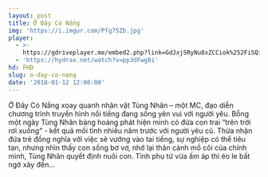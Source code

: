```yaml
---
layout: post
title: Ở Đây Có Nắng
img: 'https://i.imgur.com/Pfg75Zb.jpg'
player:
  - >-
    https://gdriveplayer.me/embed2.php?link=GdJxjSRyNu8xZCCiok%252FiSQiaN99qe%252FJWt%252BUgdDPvaM35C1U7vuz%252Bm16MV5zUch9hb1lwlRRjaNThRF%252BevD4C%252B8J8Q614QSCLUc%252BCJmUCYE%252BuSJvxUF6eVKb8y3rt1kIipf7g5gMY0%252FZltEbG3z6Y22alwhI%252BzGwftUrmZQaLM3Bpw%252FQQTmQm9oRGJpTggqEhEjDNH6SJJWAAVS06oc5PQO
  - 'https://hydrax.net/watch?v=pp3dFwg8i'
hd: FHD
slug: o-day-co-nang
date: '2018-01-12 12:00:00'
---
```


Ở Đây Có Nắng xoay quanh nhân vật Tùng Nhân – một MC, đạo diễn chương trình truyền hình nổi tiếng đang sống yên vui với người yêu. Bỗng một ngày Tùng Nhân bàng hoàng phát hiện mình có đứa con trai “trên trời rơi xuống” - kết quả mối tình nhiều năm trước với người yêu cũ. Thừa nhận đứa trẻ đồng nghĩa với việc sẽ vướng vào tai tiếng, sự nghiệp có thể tiêu tan, nhưng nhìn thấy con sống bơ vơ, nhớ lại thân cảnh mồ côi của chính mình, Tùng Nhân quyết định nuôi con. Tình phụ tử vừa ấm áp thì éo le bất ngờ xảy đến...
